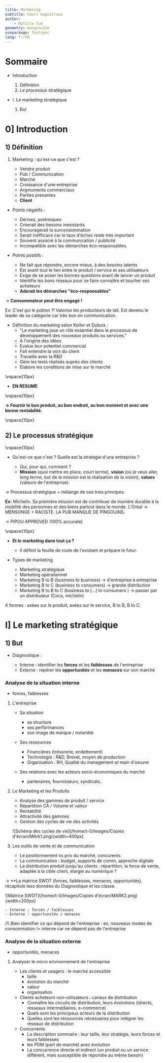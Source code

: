 ```yaml
---
title: Marketing
subtitle: Cours magistraux
author:
    - Mafille Tom
geometry: margin=2cm
usepackage: fontspec
lang: fr-FR
---
```

# Sommaire

- Introduction

    1. Définition
    2. Le processus stratégique

- I. Le marketing stratégique

    1. But



# 0] Introduction

## 1) Définition

1. Marketing : qu'est-ce que c'est ?

    - Vendre produit
    - Pub / Communication
    - Marché 
    - Croissance d'une entreprise
    - Argmuments commerciaux
    - Parties prenantes
    - **Client**

    
- Points négatifs : 

    - Dérives, polémiques
    - Créerait des besoins inexistants
    - Encouragerait la surconsommation
    - Serait inéfficace car le taux d'échec reste très important
    - Souvent associé à la communication / publicité
    - Incompatible avec les démarches éco-responsables.
    
- Points positifs :

    - Ne fait que répondre, encore mieux, à des besoins latents
    - Est avant tout le lien entre le produit / service et ses utilisateurs
    - Exige de se poser les bonnes questions avant de lancer un produit
    - Identifie les bons réseaux pour se faire connaître et toucher ses acheteurs
    - **Aderait les démarches "éco-responsables"**

-> **Consommateur peut être engagé !**
    
Ex: *C'est qui le patron ?!* Valorise les producteurs de lait. Est devenu le leader de sa catégorie car très bon en communication.


- Définition du marketing selon Kotler et Dubois :
    - "Le marketing joue un rôle essentiel dans le processus de développement des nouveaux produits ou services."
    - A l'origine des idées
    - Evalue leur potentiel commercial
    - Fait entendre la voix du client
    - Travaille avec la R&D
    - Gère les tests réalisés auprès des clients
    - Elabore les conditions de mise sur le marché
    
\vspace{10px}

- **EN RESUME**

\vspace{10px}

**-> Fournir le bon produit, au bon endroit, au bon moment et avec une bonne rentabilité.**
    
\vspace{10px}

## 2) Le processus stratégique

\vspace{10px}

- Qu'est-ce que c'est ? Quelle est la stratégie d'une entreprise ?


    - Qui, pour qui, comment ?
    - **Mission** (quoi mettre en place, court terme), **vision** (où je veux aller, long terme, but de la mission est la réalisation de la vision), **values** (valeurs de l'entreprise).


-> Processus stratégique = mélange de ces trois principes.

**Ex:** Michelin. Sa première mission est de contribuer de manière durable à la mobilité des personnes et des biens partout dans le monde.
L'Oréal -> MENSONGE + RACISTE. LA PUB MANQUE DE PINGOUINS.

-> PIPOU APPROVED (100% accurate)

\vspace{10px}


- **Et le marketing dans tout ça ?**


    - Il définit la feuille de route de l'existant et prépare le futur.

    
- Types de marketing

    - Marketing stratégique
    - Marketing opérationnel
    - Marketing B to B (business to business) -> d'entreprise à entreprise
    - Marketing B to C (business to consumers) -> grande distribution
    - Marketing B to B to C (business to [...] to consumers ) -> passer par un distributeur (Coca, michelin)

4 formes : axées sur le produit, axées sur le service, B to B, B to C.


# I] Le marketing stratégique

## 1) But

- Diagnostique : 
    
    - Interne : identifier les **forces** et les **faiblesses** de l'entreprise
    - Externe : repérer les **opportunités** et les **menaces** sur son marché
    
### Analyse de la situation interne

- forces, faiblesses


1. L'entreprise

    - Sa situation
        - sa structure
        - ses performances
        - son image de marque / notoriété
        
    - Ses ressources
        - Financières (trésorerie, endettement)
        - Technologie : R&D, Brevet, moyen de production
        - Organisation : RH, Qualité du management et main d'oeuvre
        
    - Ses relations avec les acteurs socio-économiques du marché
        - partenaires, fournisseurs, syndicats..

2. Le Marketing et les Produits

    - Analyse des gammes de produit / service
    - Répartition CA / Volume et valeur
    - Rentabilité
    - Attractivité des gammes
    - Gestion des cycles de vie des activités
    
    ![Schéma des cycles de vie](/home/t-0/Images/Copies d'écran/MArk1.png){width=400px}
    
3. Les outils de vente et de communication
    
    - Le positionnement vs prix du marché, concurents
    - La communication : budget, supports de comm, approche digitale
    - La distribution produit jusqu'au clients : répartition, la force de vente, adaptée à la cible client, élargie au numérique ?
    
-> **La matrice SWOT (forces, faiblesses, menaces, opportunités), récapitule less données du Diagnostique et les classe.


![Matrice SWOT](/home/t-0/Images/Copies d'écran/MARK2.png){width=200px}
    

    - Interne : forces / faiblesses
    - Externe : opportunités / menaces

/!\\ Bien identifier ce qui dépend de l'entreprise : ex, nouveaux modes de consommation != interne car ne dépend pas de l'entreprise


### Analyse de la situation externe

- opportunités, menaces


1. Analyser le micro environnement de l'entreprise

    - Les clients et usagers : le marché accessible
        - taille 
        - évolution du marché 
        - valeur 
        - organisation
    - Clients acheteurs non-utilisateurs : canaux de distribution
        - Connaître les circuits de distribution, leurs évolutions (idrects, résseaux intermédiaires, e-commerce)
        - Quels sont les principaux acteurs de la distribution
        - Quelles sont les ressources nécessaires pour intégrer les réseaux de distribution
    - Concurrents
        - La description sommaire : leur taille, leur stratégie, leurs forces et leurs faiblesses
        - les PDM (part de marché) avec évolution
        - La concurrence directe et indirect (un produit ou un service différent, mais susceptible de répondre au même besoin)
    
    
    
    
    
    
    
    
    
    
    
    
    
    
    
